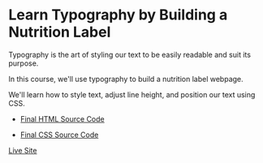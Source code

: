 # Learn Typography by Building a Nutrition Label

Typography is the art of styling our text to be easily readable and suit its purpose.

In this course, we'll use typography to build a nutrition label webpage. 

We'll learn how to style text, adjust line height, and position our text using CSS.

- [Final HTML Source Code](https://github.com/CERTIFIED2003/freeCodeCamp-Solutions/tree/main/Responsive%20Web%20Design/08-Learn%20Typography%20by%20Building%20a%20Nutrition%20Label/NutritionLabel.html)

- [Final CSS Source Code](https://github.com/CERTIFIED2003/freeCodeCamp-Solutions/tree/main/Responsive%20Web%20Design/08-Learn%20Typography%20by%20Building%20a%20Nutrition%20Label/styles.css)

[Live Site](https://nutritionlabel.certified2003.repl.co)
